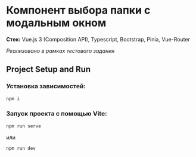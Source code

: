 # Компонент выбора папки с модальным окном

**Стек:** Vue.js 3 (Composition API), Typescript, Bootstrap, Pinia, Vue-Router

*Реализовано в рамках тестового задания*

## Project Setup and Run

### Установка зависимостей:
```sh
npm i
```

### Запуск проекта с помощью Vite:
```sh
npm run serve
```
или
```sh
npm run dev
```
